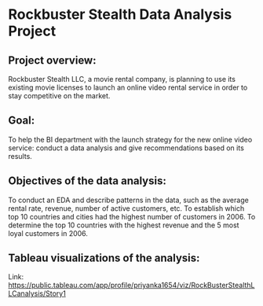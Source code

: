 # Rockbuster Stealth Data Analysis Project



## Project overview:

Rockbuster Stealth LLC, a movie rental company, is planning to use its existing movie licenses to launch an online video rental service in order to stay competitive on the market.

## Goal:

To help the BI department with the launch strategy for the new online video service: conduct a data analysis and give recommendations based on its results.

## Objectives of the data analysis:

To conduct an EDA and describe patterns in the data, such as the average rental rate, revenue, number of active customers, etc.
To establish which top 10 countries and cities had the highest number of customers in 2006.
To determine the top 10 countries with the highest revenue and the 5 most loyal customers in 2006.


## Tableau visualizations of the analysis:

 Link: https://public.tableau.com/app/profile/priyanka1654/viz/RockBusterStealthLLCanalysis/Story1
